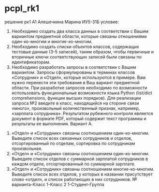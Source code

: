 # pcpl_rk1
решение рк1 А1 Алешечкина Марина ИУ5-31Б
условие: 
1) Необходимо создать два класса данных в соответствии с Вашим вариантом предметной области, которые связаны отношениями один-ко-многим и многие-ко-многим.
2) Необходимо создать списки объектов классов, содержащих тестовые данные (3-5 записей), таким образом, чтобы первичные и вторичные ключи соответствующих записей были связаны по идентификаторам.
3) Необходимо разработать запросы в соответствии с Вашим вариантом. Запросы сформулированы в терминах классов «Сотрудник» и «Отдел», которые используются в примере. Вам нужно перенести эти требования в Ваш вариант предметной области. При разработке запросов необходимо по возможности использовать функциональные возможности языка Python (list/dict comprehensions, функции высших порядков).
Для реализации запроса №2 введите в класс, находящийся на стороне связи «много», произвольный количественный признак, например, «зарплата сотрудника».
Результатом рубежного контроля является документ в формате PDF, который содержит текст программы и результаты ее выполнения.
Вариант А.
1. «Отдел» и «Сотрудник» связаны соотношением один-ко-многим. Выведите список всех связанных сотрудников и отделов, отсортированный по отделам, сортировка по сотрудникам произвольная.
2. «Отдел» и «Сотрудник» связаны соотношением один-ко-многим. Выведите список отделов с суммарной зарплатой сотрудников в каждом отделе, отсортированный по суммарной зарплате.
3. «Отдел» и «Сотрудник» связаны соотношением многие-ко-многим. Выведите список всех отделов, у которых в названии присутствует слово «отдел», и список работающих в них сотрудников.
№ варианта-Класс 1-Класс 2
1-Студент-Группа

